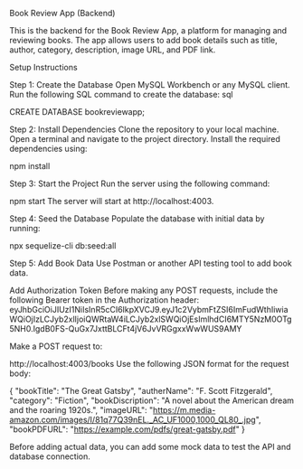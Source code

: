 Book Review App (Backend)

This is the backend for the Book Review App, a platform for managing and reviewing books. The app allows users to add book details such as title, author, category, description, image URL, and PDF link.

Setup Instructions

Step 1: Create the Database
Open MySQL Workbench or any MySQL client.
Run the following SQL command to create the database:
sql

CREATE DATABASE bookreviewapp;

Step 2: Install Dependencies
Clone the repository to your local machine.
Open a terminal and navigate to the project directory.
Install the required dependencies using:

npm install

Step 3: Start the Project
Run the server using the following command:

npm start
The server will start at http://localhost:4003.

Step 4: Seed the Database
Populate the database with initial data by running:

npx sequelize-cli db:seed:all

Step 5: Add Book Data
Use Postman or another API testing tool to add book data.

Add Authorization Token
Before making any POST requests, include the following Bearer token in the Authorization header:
eyJhbGciOiJIUzI1NiIsInR5cCI6IkpXVCJ9.eyJ1c2VybmFtZSI6ImFudWthIiwiaWQiOjIzLCJyb2xlIjoiQWRtaW4iLCJyb2xlSWQiOjEsImlhdCI6MTY5NzM0OTg5NH0.IgdB0FS-QuGx7JxttBLCFt4jV6JvVRGgxxWwWUS9AMY

Make a POST request to:

http://localhost:4003/books
Use the following JSON format for the request body:

{
"bookTitle": "The Great Gatsby",
"autherName": "F. Scott Fitzgerald",
"category": "Fiction",
"bookDiscription": "A novel about the American dream and the roaring 1920s.",
"imageURL": "https://m.media-amazon.com/images/I/81q77Q39nEL._AC_UF1000,1000_QL80_.jpg",
"bookPDFURL": "https://example.com/pdfs/great-gatsby.pdf"
}

Before adding actual data, you can add some mock data to test the API and database connection.
